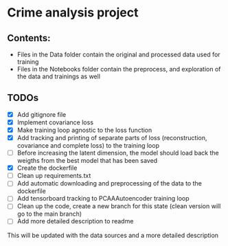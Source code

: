 # Crime analysis project

## **Contents**:
- Files in the Data folder contain the original and processed data used for training
- Files in the Notebooks folder contain the preprocess, and exploration of the data and trainings as well

## **TODOs**
- [x] Add gitignore file
- [x] Implement covariance loss
- [x] Make training loop agnostic to the loss function
- [x] Add tracking and printing of separate parts of loss (reconstruction, covariance and complete loss) to the training loop
- [ ] Before increasing the latent dimension, the model should load back the weigths from the best model that has been saved
- [x] Create the dockerfile
- [ ] Clean up requirements.txt
- [ ] Add automatic downloading and preprocessing of the data to the dockerfile
- [ ] Add tensorboard tracking to PCAAAutoencoder training loop
- [ ] Clean up the code, create a new branch for this state (clean version will go to the main branch)
- [ ] Add more detailed description to readme

This will be updated with the data sources and a more detailed description